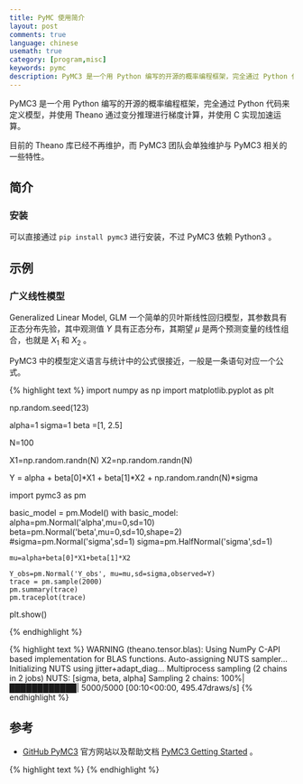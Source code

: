 ```yaml
---
title: PyMC 使用简介
layout: post
comments: true
language: chinese
usemath: true
category: [program,misc]
keywords: pymc
description: PyMC3 是一个用 Python 编写的开源的概率编程框架，完全通过 Python 代码来定义模型，并使用 Theano 通过变分推理进行梯度计算，并使用 C 实现加速运算。目前的 Theano 库已经不再维护，而 PyMC3 团队会单独维护与 PyMC3 相关的一些特性。
---
```


PyMC3 是一个用 Python 编写的开源的概率编程框架，完全通过 Python 代码来定义模型，并使用 Theano 通过变分推理进行梯度计算，并使用 C 实现加速运算。

目前的 Theano 库已经不再维护，而 PyMC3 团队会单独维护与 PyMC3 相关的一些特性。

<!-- more -->

## 简介

### 安装

可以直接通过 `pip install pymc3` 进行安装，不过 PyMC3 依赖 Python3 。

## 示例

### 广义线性模型

Generalized Linear Model, GLM 一个简单的贝叶斯线性回归模型，其参数具有正态分布先验，其中观测值 $Y$ 具有正态分布，其期望 $\mu$ 是两个预测变量的线性组合，也就是 $X_1$ 和 $X_2$ 。

PyMC3 中的模型定义语言与统计中的公式很接近，一般是一条语句对应一个公式。

{% highlight text %}
import numpy as np
import matplotlib.pyplot as plt

np.random.seed(123)

alpha=1
sigma=1
beta =[1, 2.5]

N=100

X1=np.random.randn(N)
X2=np.random.randn(N)

Y = alpha + beta[0]*X1 + beta[1]*X2 + np.random.randn(N)*sigma

import pymc3 as pm

basic_model = pm.Model()
with basic_model:
    alpha=pm.Normal('alpha',mu=0,sd=10)
    beta=pm.Normal('beta',mu=0,sd=10,shape=2)
    #sigma=pm.Normal('sigma',sd=1)
    sigma=pm.HalfNormal('sigma',sd=1)

    mu=alpha+beta[0]*X1+beta[1]*X2

    Y_obs=pm.Normal('Y_obs', mu=mu,sd=sigma,observed=Y)
    trace = pm.sample(2000)
    pm.summary(trace)
    pm.traceplot(trace)

plt.show()

{% endhighlight %}


{% highlight text %}
WARNING (theano.tensor.blas): Using NumPy C-API based implementation for BLAS functions.
Auto-assigning NUTS sampler...
Initializing NUTS using jitter+adapt_diag...
Multiprocess sampling (2 chains in 2 jobs)
NUTS: [sigma, beta, alpha]
Sampling 2 chains: 100%|████████████| 5000/5000 [00:10<00:00, 495.47draws/s]
{% endhighlight %}

<!--
https://blog.csdn.net/jackxu8/article/details/71080865

PyMC3通用线性模型
https://blog.csdn.net/jackxu8/article/details/71154502

https://www.bilibili.com/read/cv1324586/

http://yangli.name/2018/11/10/20181110pymc3/
-->


## 参考

* [GitHub PyMC3](https://github.com/pymc-devs/pymc3) 官方网站以及帮助文档 [PyMC3 Getting Started](https://docs.pymc.io/getting_started) 。

<!--



只写了一部分的书籍，可以配合上面的<2>示例书籍
https://github.com/markdregan/Bayesian-Modelling-in-Python

2. Bayesian Methods for Hackers 基于PyMC3
https://github.com/CamDavidsonPilon/Probabilistic-Programming-and-Bayesian-Methods-for-Hackers

[pandas.pydata.org docs visualization](https://pandas.pydata.org/pandas-docs/version/0.19.0/visualization.html) 详细介绍 Pandas 中支持的数据展示方法。

如何选择图像的数据展示方式
https://cloud.tencent.com/developer/article/1041505
https://www.datadoghq.com/blog/timeseries-metric-graphs-101/
https://homes.cs.washington.edu/~jheer//files/zoo/

https://blog.csdn.net/jackxu8/article/details/71080865
-->



{% highlight text %}
{% endhighlight %}

